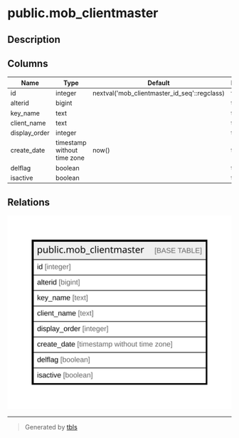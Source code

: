 # public.mob_clientmaster

## Description

## Columns

| Name | Type | Default | Nullable | Children | Parents | Comment |
| ---- | ---- | ------- | -------- | -------- | ------- | ------- |
| id | integer | nextval('mob_clientmaster_id_seq'::regclass) | false |  |  |  |
| alterid | bigint |  | true |  |  |  |
| key_name | text |  | true |  |  |  |
| client_name | text |  | true |  |  |  |
| display_order | integer |  | true |  |  |  |
| create_date | timestamp without time zone | now() | true |  |  |  |
| delflag | boolean |  | true |  |  |  |
| isactive | boolean |  | true |  |  |  |

## Relations

![er](public.mob_clientmaster.svg)

---

> Generated by [tbls](https://github.com/k1LoW/tbls)
